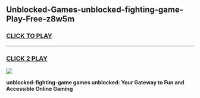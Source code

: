 
## Unblocked-Games-unblocked-fighting-game-Play-Free-z8w5m
<h3>
<a href="https://premium76.site?title=unblocked-fighting-game&ref=23A">CLICK TO PLAY</a></h3>
<hr>

<h3>
<a href="https://premium76.site?title=unblocked-fighting-game&ref=23A">CLICK 2 PLAY</a>
  
</h3>

<a href="https://premium76.site?title=unblocked-fighting-game&ref=23A"><img src="https://clearcache.store/games.png"></a>


**unblocked-fighting-game games unblocked: Your Gateway to Fun and Accessible Online Gaming**
